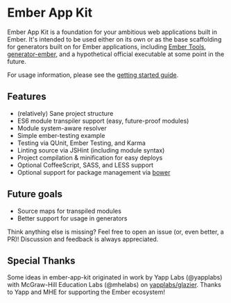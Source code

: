 # Ember App Kit

Ember App Kit is a foundation for your ambitious web applications built in Ember. It's intended to be used either on its own or as the base scaffolding for generators built on for Ember applications, including [Ember Tools](https://github.com/rpflorence/ember-tools), [generator-ember](https://github.com/yeoman/generator-ember), and a hypothetical official executable at some point in the future.

For usage information, please see the [getting started guide](https://github.com/stefanpenner/ember-app-kit/wiki/Getting-Started).

## Features

- (relatively) Sane project structure
- ES6 module transpiler support (easy, future-proof modules)
- Module system-aware resolver
- Simple ember-testing example
- Testing via QUnit, Ember Testing, and Karma
- Linting source via JSHint (including module syntax)
- Project compilation & minification for easy deploys
- Optional CoffeeScript, SASS, and LESS support
- Optional support for package management via [bower](https://github.com/bower/bower)

## Future goals

- Source maps for transpiled modules
- Better support for usage in generators

Think anything else is missing? Feel free to open an issue (or, even better, a PR)! Discussion and feedback is always appreciated.


## Special Thanks

Some ideas in ember-app-kit originated in work by Yapp Labs (@yapplabs) with McGraw-Hill Education Labs (@mhelabs)
on [yapplabs/glazier](https://github.com/yapplabs/glazier).
Thanks to Yapp and MHE for supporting the Ember ecosystem!
